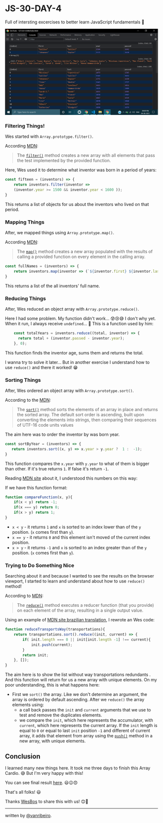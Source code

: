 # JS-30-DAY-4

Full of intersting excercises to better learn JavaScript fundamentals 💪

![](./ss.png)

### Filtering Things!

Wes started with `Array.prototype.filter()`.

According [MDN](https://developer.mozilla.org/en-US/docs/Web/JavaScript/Reference/Global_Objects/Array/filter):

> The [`filter()`](https://developer.mozilla.org/pt-BR/docs/Web/JavaScript/Reference/Global_Objects/Array/filter) method creates a new array with all elements that pass the test implemented by the provided function.

Here, Wes used it to determine what inventor was born in a period of years:

```javascript
const fifteen = (inventors) => {
    return inventors.filter(inventor =>
    (inventor.year >= 1500 && inventor.year < 1600 ));
}
``` 

This returns a list of objects for us about the inventors who lived on that period.

### Mapping Things

After, we mapped things using `Array.prototype.map()`.

According [MDN](https://developer.mozilla.org/pt-BR/docs/Web/JavaScript/Reference/Global_Objects/Array/map):

>The [`map()`](https://developer.mozilla.org/pt-BR/docs/Web/JavaScript/Reference/Global_Objects/Array/map) method creates a new array populated with the results of calling a provided function on every element in the calling array.

```javascript
const fullNames = (inventors) => {
    return inventors.map(inventor => (`${inventor.first} ${inventor.last}`));
}
```

This returns a list of the all inventors' full name.

### Reducing Things

After, Wes reduced an object array with `Array.prototype.reduce()`.

Here I had some problem. My function didn't work... 😰😢😅 I don't why yet. When it run, I always receive `undefined`... 🤷 This is a function used by him:

```javascript
    const totalYears = inventors.reduce((total, inventor) => {
      return total + (inventor.passed - inventor.year);
    }, 0);
```

This function finds the inventor age, sums them and returns the total. 

I wanna try to solve it later... But in another exercise I understand how to use `reduce()` and there it worked! 😁

### Sorting Things

After, Wes ordered an object array with `Array.prototype.sort()`.

According to the [MDN](https://developer.mozilla.org/pt-BR/docs/Web/JavaScript/Reference/Global_Objects/Array/sort):

> The [`sort()`](https://developer.mozilla.org/pt-BR/docs/Web/JavaScript/Reference/Global_Objects/Array/sort) method sorts the elements of an array in place and returns the sorted array. The default sort order is ascending, built upon converting the elements into strings, then comparing their sequences of UTF-16 code units values

The aim here was to order the inventor by was born year.

```javascript
const sortByYear = (inventors) => {
   return inventors.sort((x, y) => x.year > y.year ?  1 :  -1);
}
```

This function compares the `x.year` with `y.year` to what of them is bigger than other. If it's true returns `1`. If false it's return `-1`. 

Reading [MDN site](https://developer.mozilla.org/en-US/docs/Web/JavaScript/Reference/Global_Objects/Array/sort) about it, I understood this numbers on this way:

If we have this function format:

```javascript
function compareFunction(x, y){
    if(x < y) return -1;
    if(x === y) return 0;
    if(x > y) return 1;
}
```

- `x < y` - it returns `1` and `x` is sorted to an index lower than of the `y` position. (`x` comes first than `y`).
- `x == y` - it returns `0` and this element isn't moved of the current index position.
- `x > y` - it returns `-1` and `x` is sorted to an index greater than of the `y` position. (`x` comes first than `y`).

### Trying to Do Something Nice

Searching about it and because I wanted to see the results on the browser viewport, I started to learn and understand about how to use `reduce()` method! 

According to [MDN](https://developer.mozilla.org/en-US/docs/Web/JavaScript/Reference/Global_Objects/Array/Reduce):

> The [`reduce()`](https://developer.mozilla.org/en-US/docs/Web/JavaScript/Reference/Global_Objects/Array/Reduce) method executes a reducer function (that you provide) on each element of the array, resulting in a single output value.

Using an example of [MDN site brazilian translation](https://developer.mozilla.org/pt-BR/docs/Web/JavaScript/Reference/Global_Objects/Array/Reduce), I rewrote an Wes code:

```javascript
function reduceTransportsWay(transportations){
    return transportations.sort().reduce((init, current) => {
        if( init.length === 0 || init[init.length -1] !== current){
            init.push(current);
        }
        return init;
    }, []);
}
```

The aim here is to show the list without way transportations redundants . And this function will return for us a new array with unique elements. On my poor understanding, this is what happens here:

- First we `sort()` the array. Like we don't determine an argument, the array is ordered by default ascending. After we `reduce()` the array elements using:
  - a call back passes the `init` and `current` arguments that we use to test and remove the duplicates elements.
  - we compare the `init`, which here represents the accumulator, with `current`, which here represents the current array. If the `init` length is equal to `0` or equal to last `init` position `-1` and different of current array, it adds that element from array using the [`push()`](https://developer.mozilla.org/en-US/docs/Web/JavaScript/Reference/Global_Objects/Array/push) method in a new array, with unique elements.


## Conclusion

I learned many new things here. It took me three days to finish this Array Cardio. 😅 But I'm very happy with this! 

You can see final result [here](https://vanribeiro-30daysofjavascript.netlify.app/challenge-files/04%20-%20array%20cardio%20day%201/). 😃😉😍

That's all folks! 😃

Thanks [WesBos](https://github.com/wesbos) to share this with us! 😊💖

---

written by [@vanribeiro](https://github.com/vanribeiro).
